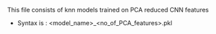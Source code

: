 This file consists of knn models trained on PCA reduced CNN features
- Syntax is : <model_name>_<no_of_PCA_features>.pkl
